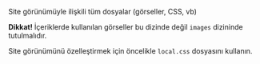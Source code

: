 Site görünümüyle ilişkili tüm dosyalar (görseller, CSS, vb)

**Dikkat!**  İçeriklerde kullanılan görseller bu dizinde değil `images`
dizininde tutulmalıdır.

Site görünümünü özelleştirmek için öncelikle `local.css` dosyasını kullanın.
